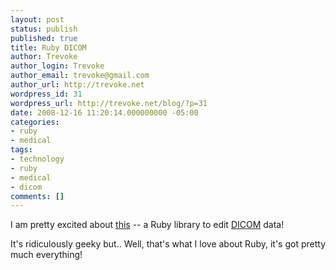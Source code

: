 ```yaml
---
layout: post
status: publish
published: true
title: Ruby DICOM
author: Trevoke
author_login: Trevoke
author_email: trevoke@gmail.com
author_url: http://trevoke.net
wordpress_id: 31
wordpress_url: http://trevoke.net/blog/?p=31
date: 2008-12-16 11:20:14.000000000 -05:00
categories:
- ruby
- medical
tags:
- technology
- ruby
- medical
- dicom
comments: []
---
```

I am pretty excited about <a title="Ruby DICOM" href="http://dicom.rubyforge.org/" target="_blank">this</a> -- a Ruby library to edit <a title="DICOM homepage" href="http://medical.nema.org" target="_blank">DICOM</a> data!

It's ridiculously geeky but.. Well, that's what I love about Ruby, it's got pretty much everything!
